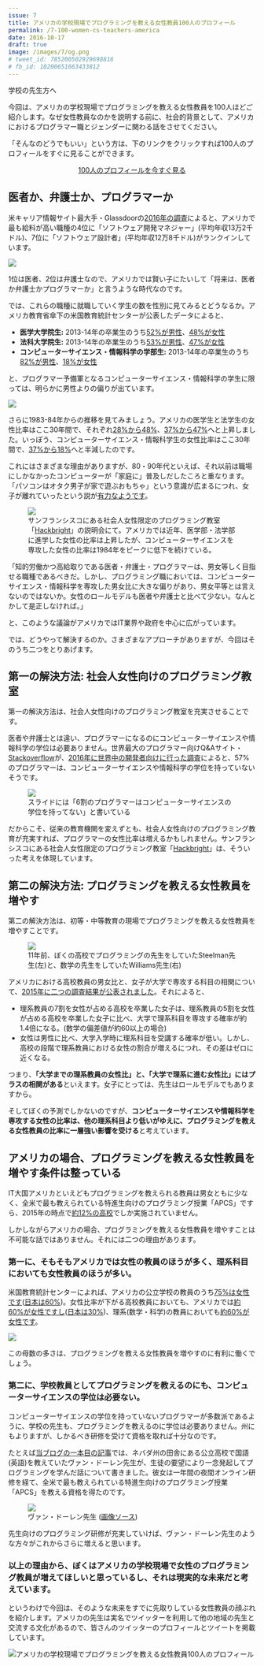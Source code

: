 ```yaml
---
issue: 7
title: アメリカの学校現場でプログラミングを教える女性教員100人のプロフィール
permalink: /7-100-women-cs-teachers-america
date: 2016-10-17
draft: true
image: /images/7/og.png
# tweet_id: 785200502929698816
# fb_id: 10200651663433812
---
```


学校の先生方へ

今回は、アメリカの学校現場でプログラミングを教える女性教員を100人ほどご紹介します。なぜ女性教員なのかを説明する前に、社会的背景として、アメリカにおけるプログラマー職とジェンダーに関わる話をさせてください。

「そんなのどうでもいい」という方は、下のリンクをクリックすれば100人のプロフィールをすぐに見ることができます。

<p style="text-align: center;"><a href="#main">100人のプロフィールを今すぐ見る</a></p>

## 医者か、弁護士か、プログラマーか

米キャリア情報サイト最大手・Glassdoorの[2016年の調査](https://www.glassdoor.com/blog/25-highest-paying-jobs-america-2016/)によると、アメリカで最も給料が高い職種の4位に「ソフトウェア開発マネジャー」(平均年収13万2千ドル)、7位に「ソフトウェア設計者」(平均年収12万8千ドル)がランクインしています。

![](/images/7/salary.png)

1位は医者、2位は弁護士なので、アメリカでは賢い子にたいして「将来は、医者か弁護士かプログラマーか」と言うような時代なのです。

では、これらの職種に就職していく学生の数を性別に見てみるとどうなるか。アメリカ教育省傘下の米国教育統計センターが公表したデータによると、

- **医学大学院生:** 2013-14年の卒業生のうち[52%が男性](http://nces.ed.gov/programs/digest/d15/tables/dt15_324.40.asp)、[48%が女性](http://nces.ed.gov/programs/digest/d15/tables/dt15_324.40.asp)
- **法科大学院生:** 2013-14年の卒業生のうち[53%が男性](http://nces.ed.gov/programs/digest/d15/tables/dt15_324.40.asp)、[47%が女性](http://nces.ed.gov/programs/digest/d15/tables/dt15_324.40.asp)
- **コンピューターサイエンス・情報科学の学部生:** 2013-14年の卒業生のうち[82%が男性](http://nces.ed.gov/programs/digest/d15/tables/dt15_322.40.asp)、[18%が女性](http://nces.ed.gov/programs/digest/d15/tables/dt15_322.50.asp)

と、プログラマー予備軍となるコンピューターサイエンス・情報科学の学生に限っては、明らかに男性よりの偏りが出ています。

![](/images/7/ratio.png)

さらに1983-84年からの推移を見てみましょう。アメリカの医学生と法学生の女性比率はここ30年間で、それぞれ[28%から48%](http://nces.ed.gov/programs/digest/d15/tables/dt15_324.40.asp)、[37%から47%](http://nces.ed.gov/programs/digest/d15/tables/dt15_324.40.asp)へと上昇しました。いっぽう、コンピューターサイエンス・情報科学生の女性比率はここ30年間で、[37%から18%](http://nces.ed.gov/programs/digest/d95/dtab274.asp)へと半減したのです。

これにはさまざまな理由がありますが、80・90年代といえば、それ以前は職場にしかなかったコンピューターが「家庭に」普及しだしたころと重なります。「パソコンはオタク男子が家で遊ぶおもちゃ」という意識が広まるにつれ、女子が離れていったという説が[有力なようです](http://www.npr.org/sections/money/2014/10/21/357629765/when-women-stopped-coding)。

<figure>
  <img src="/images/7/women-in-cs.jpg" />
  <figcaption>サンフランシスコにある社会人女性限定のプログラミング教室「<a href="https://hackbrightacademy.com/">Hackbright</a>」の説明会にて。アメリカでは近年、医学部・法学部に進学した女性の比率は上昇したが、コンピューターサイエンスを専攻した女性の比率は1984年をピークに低下を続けている。</figcaption>
</figure>

「知的労働かつ高給取りである医者・弁護士・プログラマーは、男女等しく目指せる職種であるべきだ。しかし、プログラミング職においては、コンピューターサイエンス・情報科学を専攻した男女比に大きな偏りがあり、男女平等とは言えないのではないか。女性のロールモデルも医者や弁護士と比べて少ない。なんとかして是正しなければ。」

と、このような議論がアメリカではIT業界や政府を中心に広がっています。

では、どうやって解決するのか。さまざまなアプローチがありますが、今回はそのうち二つをとりあげます。

## 第一の解決方法: 社会人女性向けのプログラミング教室

第一の解決方法は、社会人女性向けのプログラミング教室を充実させることです。

医者や弁護士とは違い、プログラマーになるのにコンピューターサイエンスや情報科学の学位は必要ありません。世界最大のプログラマー向けQ&Aサイト・[Stackoverflow](http://stackoverflow.com/)が、[2016年に世界中の開発者向けに行った調査](http://stackoverflow.com/research/developer-survey-2016#developer-profile-education)によると、57%のプログラマーは、コンピューターサイエンスや情報科学の学位を持っていないそうです。

<figure>
  <img src="/images/7/change-the-ratio.jpg" />
  <figcaption>スライドには「6割のプログラマーはコンピューターサイエンスの学位を持ってない」と書いている</figcaption>
</figure>

だからこそ、従来の教育機関を変えずとも、社会人女性向けのプログラミング教育が充実すれば、プログラマーの女性比率は増えるかもしれません。サンフランシスコにある社会人女性限定のプログラミング教室「<a href="https://hackbrightacademy.com/">Hackbright</a>」は、そういった考えを体現しています。

## 第二の解決方法: プログラミングを教える女性教員を増やす

第二の解決方法は、初等・中等教育の現場でプログラミングを教える女性教員を増やすことです。

<figure>
  <img src="/images/7/my-teachers.jpg" />
  <figcaption>11年前、ぼくの高校でプログラミングの先生をしていたSteelman先生(左)と、数学の先生をしていたWilliams先生(右)</figcaption>
</figure>


アメリカにおける高校教員の男女比と、女子が大学で専攻する科目の相関について、[2015年に二つの調査結果が公表されました](http://www.usnews.com/news/articles/2015/03/09/is-the-teaching-profession-not-pink-enough)。それによると、

- 理系教員の7割を女性が占める高校を卒業した女子は、理系教員の5割を女性が占める高校を卒業した女子に比べ、大学で理系科目を専攻する確率が約1.4倍になる。(数学の偏差値が約60以上の場合)
- 女性は男性に比べ、大学入学時に理系科目を受講する確率が低い。しかし、高校の段階で理系教員における女性の割合が増えるにつれ、その差はゼロに近くなる。

つまり、**「大学までの理系教員の女性比」と、「大学で理系に進む女性比」にはプラスの相関がある**といえます。女子にとっては、先生はロールモデルでもありますから。

そしてぼくの予測でしかないのですが、**コンピューターサイエンスや情報科学を専攻する女性の比率は、他の理系科目より低いがゆえに、プログラミングを教える女性教員の比率に一層強い影響を受ける**と考えています。

## アメリカの場合、プログラミングを教える女性教員を増やす条件は整っている

IT大国アメリカといえどもプログラミングを教えられる教員は男女ともに少なく、全米で最も教えられている特進生向けのプログラミング授業「APCS」ですら、2015年の時点で[約12%の高校](https://secure-media.collegeboard.org/digitalServices/pdf/research/2015/Number-of-Schools-Offering-AP-2015.pdf)でしか実施されていません。

しかしながらアメリカの場合、プログラミングを教える女性教員を増やすことは不可能な話ではありません。それには二つの理由があります。

### 第一に、そもそもアメリカでは女性の教員のほうが多く、理系科目においても女性教員のほうが多い。

米国教育統計センターによれば、アメリカの公立学校の教員のうち[75%は女性です](http://nces.ed.gov/surveys/sass/tables/sass1112_2013314_t1s_002.asp)([日本は60%](http://tmaita77.blogspot.com/2012/03/blog-post_04.html))。女性比率が下がる高校教員においても、アメリカでは[約60%が女性ですし](http://www.nytimes.com/2014/09/07/sunday-review/why-dont-more-men-go-into-teaching.html)([日本は30%](http://tmaita77.blogspot.com/2012/03/blog-post_04.html))、理系(数学・科学)の教員においても[約60%が女性です](https://nces.ed.gov/pubs2008/2008077.pdf)。

![](/images/7/teacher-ratio.png)

この母数の多さは、プログラミングを教える女性教員を増やすのに有利に働くでしょう。

### 第二に、学校教員としてプログラミングを教えるのにも、コンピューターサイエンスの学位は必要ない。

コンピューターサイエンスの学位を持っていないプログラマーが多数派であるように、学校の先生も、プログラミングを教えるのに学位は必要ありません。州にもよりますが、しかるべき研修を受けて資格を取れば十分なのです。

たとえば[当ブログの一本目の記事](/1-introduction)では、ネバダ州の田舎にある公立高校で国語(英語)を教えていたヴァン・ドーレン先生が、生徒の要望により一念発起してプログラミングを学んだ話について書きました。彼女は一年間の夜間オンライン研修を経て、全米で最も教えられている特進生向けのプログラミング授業「APCS」を教える資格を得たのです。

<figure>
  <img src="/images/1/susan.jpg" />
  <figcaption>ヴァン・ドーレン先生 (<a href="https://www.youtube.com/watch?v=AbewmUdXC7o">画像ソース</a>)</figcaption>
</figure>

先生向けのプログラミング研修が充実していけば、ヴァン・ドーレン先生のような方々がこれからさらに増えると思います。

### 以上の理由から、ぼくはアメリカの学校現場で女性のプログラミング教員が増えてほしいと思っているし、それは現実的な未来だと考えています。

<p id="main">
  というわけで今回は、そのような未来をすでに先取りしている女性教員の顔ぶれを紹介します。アメリカの先生は実名でツイッターを利用して他の地域の先生と交流する文化があるので、皆さんのツイッターのプロフィールとツイートを掲載しています。
</p>

![アメリカの学校現場でプログラミングを教える女性教員100人のプロフィール](/images/7/og.png)
